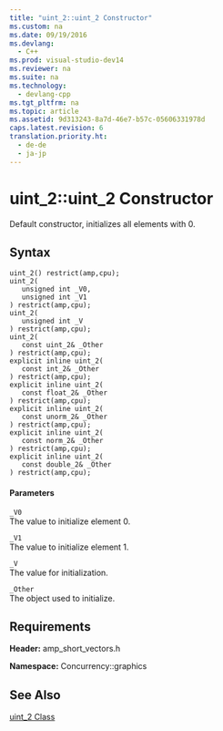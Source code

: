 ```yaml
---
title: "uint_2::uint_2 Constructor"
ms.custom: na
ms.date: 09/19/2016
ms.devlang: 
  - C++
ms.prod: visual-studio-dev14
ms.reviewer: na
ms.suite: na
ms.technology: 
  - devlang-cpp
ms.tgt_pltfrm: na
ms.topic: article
ms.assetid: 9d313243-8a7d-46e7-b57c-05606331978d
caps.latest.revision: 6
translation.priority.ht: 
  - de-de
  - ja-jp
---
```

# uint_2::uint_2 Constructor
Default constructor, initializes all elements with 0.  
  
## Syntax  
  
```  
uint_2() restrict(amp,cpu);  
uint_2(  
   unsigned int _V0,  
   unsigned int _V1  
) restrict(amp,cpu);  
uint_2(  
   unsigned int _V  
) restrict(amp,cpu);  
uint_2(  
   const uint_2& _Other  
) restrict(amp,cpu);  
explicit inline uint_2(  
   const int_2& _Other  
) restrict(amp,cpu);  
explicit inline uint_2(  
   const float_2& _Other  
) restrict(amp,cpu);  
explicit inline uint_2(  
   const unorm_2& _Other  
) restrict(amp,cpu);  
explicit inline uint_2(  
   const norm_2& _Other  
) restrict(amp,cpu);  
explicit inline uint_2(  
   const double_2& _Other  
) restrict(amp,cpu);  
```  
  
#### Parameters  
 `_V0`  
 The value to initialize element 0.  
  
 `_V1`  
 The value to initialize element 1.  
  
 `_V`  
 The value for initialization.  
  
 `_Other`  
 The object used to initialize.  
  
## Requirements  
 **Header:** amp_short_vectors.h  
  
 **Namespace:** Concurrency::graphics  
  
## See Also  
 [uint_2 Class](../vs140/uint_2-Class.md)